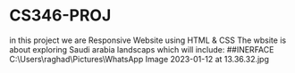 # CS346-PROJ
in this project we are  Responsive  Website using HTML & CSS 
The wbsite is about exploring Saudi arabia landscaps 
which will include:
##INERFACE
C:\Users\raghad\Pictures\WhatsApp Image 2023-01-12 at 13.36.32.jpg

